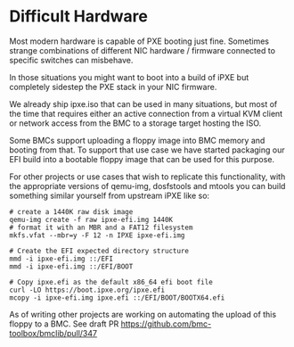 # Difficult Hardware

Most modern hardware is capable of PXE booting just fine.
Sometimes strange combinations of different NIC hardware / firmware connected
to specific switches can misbehave.

In those situations you might want to boot into a build of iPXE but completely
sidestep the PXE stack in your NIC firmware.

We already ship ipxe.iso that can be used in many situations, but most of the
time that requires either an active connection from a virtual KVM client
or network access from the BMC to a storage target hosting the ISO.

Some BMCs support uploading a floppy image into BMC memory and booting from that.
To support that use case we have started packaging our EFI build into a bootable
floppy image that can be used for this purpose.

For other projects or use cases that wish to replicate this functionality, with
the appropriate versions of qemu-img, dosfstools and mtools you can build something
similar yourself from upstream iPXE like so:

```
# create a 1440K raw disk image
qemu-img create -f raw ipxe-efi.img 1440K
# format it with an MBR and a FAT12 filesystem
mkfs.vfat --mbr=y -F 12 -n IPXE ipxe-efi.img

# Create the EFI expected directory structure
mmd -i ipxe-efi.img ::/EFI
mmd -i ipxe-efi.img ::/EFI/BOOT

# Copy ipxe.efi as the default x86_64 efi boot file
curl -LO https://boot.ipxe.org/ipxe.efi
mcopy -i ipxe-efi.img ipxe.efi ::/EFI/BOOT/BOOTX64.efi
```

As of writing other projects are working on automating the upload
of this floppy to a BMC.
See draft PR https://github.com/bmc-toolbox/bmclib/pull/347
